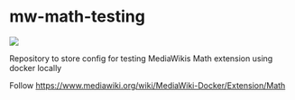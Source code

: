 # mw-math-testing
<a href="#"><img src="https://api.green-coding.io/v1/ci/badge/get?repo=physikerwelt/mw-math-testing&amp;branch=main&amp;workflow=154283377"></a>

Repository to store config for testing MediaWikis Math extension using docker locally


Follow https://www.mediawiki.org/wiki/MediaWiki-Docker/Extension/Math
